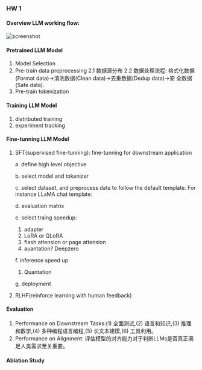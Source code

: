 ### HW 1
#### Overview LLM working flow:

![screenshot](screenshot.png)

#### Pretrained LLM Model
1. Model Selection 
2. Pre-train data preprocessing 
  2.1 数据源分布 
  2.2 数据处理流程: 格式化数据(Format data)->清洗数据(Clean data)->去重数据(Dedup data)->安 全数据(Safe data).
3. Pre-train tokenization 

#### Training LLM Model
1. distributed training
2. experiment tracking 

#### Fine-tunning LLM Model
1. SFT(supervised fine-tunning): fine-tunning for downstream application
   
    a. define high level objective

   b. select model and tokenizer 

   c. select dataset, and preprocess data to follow the default template.
      For instance LLaMA chat template: 

   d. evaluation matrix 

   e. select traing speedup: 
      1. adapter 
      2. LoRA or QLoRA 
      3. flash attension or page attension 
      4. auantation? Deepzero
    
    f. inference speed up 
      1. Quantation 
    
    g. deployment 

3. RLHF(reinforce learning with human feedback) 

#### Evaluation 
1. Performance on Downstream Tasks:(1) 全面测试,(2) 语言和知识,(3) 推理和数学,(4) 多种编程语言编程,(5) 长文本建模,(6) 工具利用。
2. Performance on Alignment: 评估模型的对齐能力对于判断LLMs是否真正满足人类需求至关重要。

#### Ablation Study



